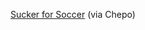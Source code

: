 ---
layout: post
wordpress_id: 1144
wordpress_url: http://noesbueno.com/archives/1144
date: '2011-06-10 11:04:13 -0500'
date_gmt: '2011-06-10 16:04:13 -0500'
body: |
  <p><a href="http://www.typographyserved.com/gallery/Sucker-for-Soccer/1289701">Sucker for Soccer</a> <span class="via">(via Chepo)</span></p>
---